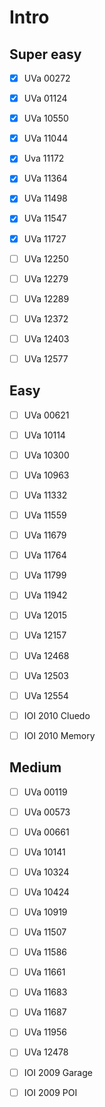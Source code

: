 # Intro

## Super easy

- [x] UVa 00272

- [x] UVa 01124

- [x] UVa 10550 

- [x] UVa 11044

- [x] Uva 11172

- [x] UVa 11364

- [x] UVa 11498 

- [x] UVa 11547 

- [x] UVa 11727

- [ ] UVa 12250

- [ ] UVa 12279

- [ ] UVa 12289

- [ ] UVa 12372

- [ ] UVa 12403

- [ ] UVa 12577

## Easy

- [ ] UVa 00621

- [ ] UVa 10114

- [ ] UVa 10300

- [ ] UVa 10963

- [ ] UVa 11332

- [ ] UVa 11559

- [ ] UVa 11679

- [ ] UVa 11764

- [ ] UVa 11799

- [ ] UVa 11942

- [ ] UVa 12015

- [ ] UVa 12157

- [ ] UVa 12468

- [ ] UVa 12503

- [ ] UVa 12554

- [ ] IOI 2010 Cluedo

- [ ] IOI 2010 Memory

## Medium

- [ ] UVa 00119

- [ ] UVa 00573

- [ ] UVa 00661

- [ ] UVa 10141

- [ ] UVa 10324

- [ ] UVa 10424

- [ ] UVa 10919

- [ ] UVa 11507

- [ ] UVa 11586

- [ ] UVa 11661

- [ ] UVa 11683

- [ ] UVa 11687

- [ ] UVa 11956

- [ ] UVa 12478

- [ ] IOI 2009 Garage

- [ ] IOI 2009 POI





